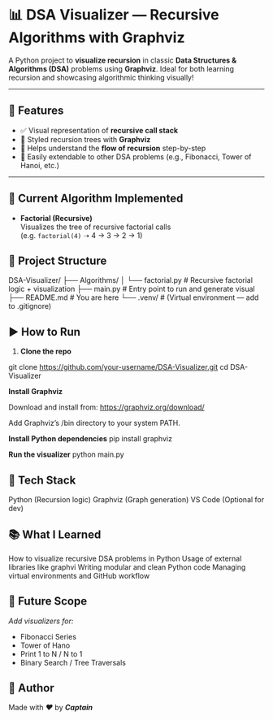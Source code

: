 # 📊 DSA Visualizer — Recursive Algorithms with Graphviz

A Python project to **visualize recursion** in classic **Data Structures & Algorithms (DSA)** problems using **Graphviz**. Ideal for both learning recursion and showcasing algorithmic thinking visually!

---

## 📌 Features

- ✅ Visual representation of **recursive call stack**
- 🎨 Styled recursion trees with **Graphviz**
- 🧠 Helps understand the **flow of recursion** step-by-step
- 🧪 Easily extendable to other DSA problems (e.g., Fibonacci, Tower of Hanoi, etc.)

---

## 🧠 Current Algorithm Implemented

- **Factorial (Recursive)**  
  Visualizes the tree of recursive factorial calls  
  (e.g. `factorial(4)` ➝ 4 → 3 → 2 → 1)



## 📂 Project Structure

DSA-Visualizer/
├── Algorithms/
│ └── factorial.py # Recursive factorial logic + visualization
├── main.py # Entry point to run and generate visual
├── README.md # You are here
└── .venv/ # (Virtual environment — add to .gitignore)

## ▶️ How to Run

1. **Clone the repo**  

git clone https://github.com/your-username/DSA-Visualizer.git
cd DSA-Visualizer

**Install Graphviz**

Download and install from: https://graphviz.org/download/

Add Graphviz’s /bin directory to your system PATH.

**Install Python dependencies**
pip install graphviz

**Run the visualizer**
python main.py


## 🧰 Tech Stack
Python (Recursion logic)
Graphviz (Graph generation)
VS Code (Optional for dev)

## 📚 What I Learned
How to visualize recursive DSA problems in Python
Usage of external libraries like graphvi
Writing modular and clean Python code
Managing virtual environments and GitHub workflow

## 📌 Future Scope

*Add visualizers for:*
 - Fibonacci Series
 - Tower of Hano
 - Print 1 to N / N to 1
 - Binary Search / Tree Traversals

## 🚀 Author

Made with ***❤️*** by ***Captain***